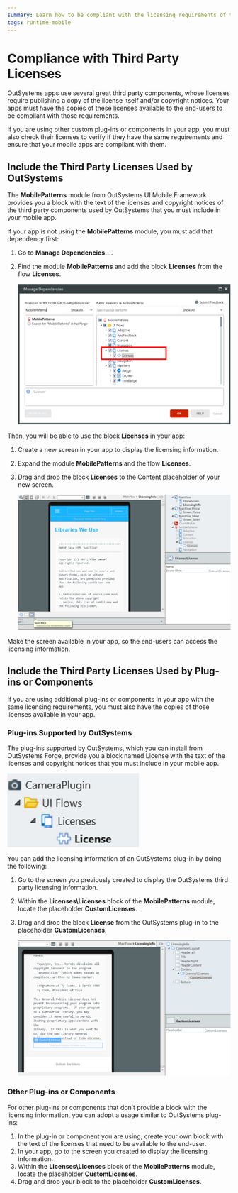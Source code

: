 ```yaml
---
summary: Learn how to be compliant with the licensing requirements of the third party components used by your application.
tags: runtime-mobile
---
```


# Compliance with Third Party Licenses

OutSystems apps use several great third party components, whose licenses require publishing a copy of the license itself and/or copyright notices. Your apps must have the copies of these licenses available to the end-users to be compliant with those requirements.

If you are using other custom plug-ins or components in your app, you must also check their licenses to verify if they have the same requirements and ensure that your mobile apps are compliant with them.


## Include the Third Party Licenses Used by OutSystems

The **MobilePatterns** module from OutSystems UI Mobile Framework provides you a block with the text of the licenses and copyright notices of the third party components used by OutSystems that you must include in your mobile app.

If your app is not using the **MobilePatterns** module, you must add that dependency first:

1. Go to **Manage Dependencies…**. 
1. Find the module **MobilePatterns** and add the block **Licenses** from the flow **Licenses**.   
  
    ![](images/license-block-in-references-window.png)  

Then, you will be able to use the block **Licenses** in your app:

1. Create a new screen in your app to display the licensing information. 
1. Expand the module **MobilePatterns** and the flow **Licenses**.
1. Drag and drop the block **Licenses** to the Content placeholder of your new screen.   
  
    ![](images/image03.png)  

Make the screen available in your app, so the end-users can access the licensing information.


## Include the Third Party Licenses Used by Plug-ins or Components

If you are using additional plug-ins or components in your app with the same licensing requirements, you must also have the copies of those licenses available in your app.

### Plug-ins Supported by OutSystems

The plug-ins supported by OutSystems, which you can install from OutSystems Forge, provide you a block named License with the text of the licenses and copyright notices that you must include in your mobile app.

![](images/image02.png)

You can add the licensing information of an OutSystems plug-in by doing the following:

1. Go to the screen you previously created to display the OutSystems third party licensing information.
1. Within the **Licenses\Licenses** block of the **MobilePatterns** module, locate the placeholder **CustomLicenses**. 
1. Drag and drop the block **License** from the OutSystems plug-in to the placeholder **CustomLicenses**. 

    ![](images/image01.png)

### Other Plug-ins or Components

For other plug-ins or components that don’t provide a block with the licensing information, you can adopt a usage similar to OutSystems plug-ins:

1. In the plug-in or component you are using, create your own block with the text of the licenses that need to be available to the end-user. 
1. In your app, go to the screen you created to display the licensing information.
1. Within the **Licenses\Licenses** block of the **MobilePatterns** module, locate the placeholder **CustomLicenses**. 
1. Drag and drop your block to the placeholder **CustomLicenses**. 
